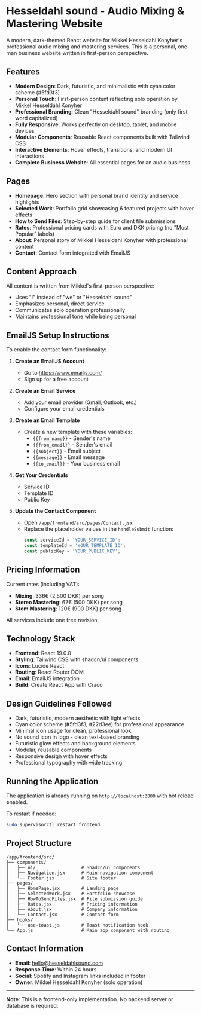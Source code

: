 # Hesseldahl sound - Audio Mixing & Mastering Website

A modern, dark-themed React website for Mikkel Hesseldahl Konyher's professional audio mixing and mastering services. This is a personal, one-man business website written in first-person perspective.

## Features

- **Modern Design**: Dark, futuristic, and minimalistic with cyan color scheme (#5fd3f3)
- **Personal Touch**: First-person content reflecting solo operation by Mikkel Hesseldahl Konyher
- **Professional Branding**: Clean "Hesseldahl sound" branding (only first word capitalized)
- **Fully Responsive**: Works perfectly on desktop, tablet, and mobile devices
- **Modular Components**: Reusable React components built with Tailwind CSS
- **Interactive Elements**: Hover effects, transitions, and modern UI interactions
- **Complete Business Website**: All essential pages for an audio business

## Pages

- **Homepage**: Hero section with personal brand identity and service highlights
- **Selected Work**: Portfolio grid showcasing 6 featured projects with hover effects
- **How to Send Files**: Step-by-step guide for client file submissions
- **Rates**: Professional pricing cards with Euro and DKK pricing (no "Most Popular" labels)
- **About**: Personal story of Mikkel Hesseldahl Konyher with professional content
- **Contact**: Contact form integrated with EmailJS

## Content Approach

All content is written from Mikkel's first-person perspective:
- Uses "I" instead of "we" or "Hesseldahl sound"
- Emphasizes personal, direct service
- Communicates solo operation professionally
- Maintains professional tone while being personal

## EmailJS Setup Instructions

To enable the contact form functionality:

1. **Create an EmailJS Account**
   - Go to https://www.emailjs.com/
   - Sign up for a free account

2. **Create an Email Service**
   - Add your email provider (Gmail, Outlook, etc.)
   - Configure your email credentials

3. **Create an Email Template**
   - Create a new template with these variables:
     - `{{from_name}}` - Sender's name
     - `{{from_email}}` - Sender's email
     - `{{subject}}` - Email subject
     - `{{message}}` - Email message
     - `{{to_email}}` - Your business email

4. **Get Your Credentials**
   - Service ID
   - Template ID
   - Public Key

5. **Update the Contact Component**
   - Open `/app/frontend/src/pages/Contact.jsx`
   - Replace the placeholder values in the `handleSubmit` function:
     ```javascript
     const serviceId = 'YOUR_SERVICE_ID';
     const templateId = 'YOUR_TEMPLATE_ID';
     const publicKey = 'YOUR_PUBLIC_KEY';
     ```

## Pricing Information

Current rates (including VAT):
- **Mixing**: 336€ (2,500 DKK) per song
- **Stereo Mastering**: 67€ (500 DKK) per song  
- **Stem Mastering**: 120€ (900 DKK) per song

All services include one free revision.

## Technology Stack

- **Frontend**: React 19.0.0
- **Styling**: Tailwind CSS with shadcn/ui components
- **Icons**: Lucide React
- **Routing**: React Router DOM
- **Email**: EmailJS integration
- **Build**: Create React App with Craco

## Design Guidelines Followed

- Dark, futuristic, modern aesthetic with light effects
- Cyan color scheme (#5fd3f3, #22d3ee) for professional appearance
- Minimal icon usage for clean, professional look
- No sound icon in logo - clean text-based branding
- Futuristic glow effects and background elements
- Modular, reusable components
- Responsive design with hover effects
- Professional typography with wide tracking

## Running the Application

The application is already running on `http://localhost:3000` with hot reload enabled.

To restart if needed:
```bash
sudo supervisorctl restart frontend
```

## Project Structure

```
/app/frontend/src/
├── components/
│   ├── ui/                 # Shadcn/ui components
│   ├── Navigation.jsx      # Main navigation component
│   └── Footer.jsx          # Site footer
├── pages/
│   ├── HomePage.jsx        # Landing page
│   ├── SelectedWork.jsx    # Portfolio showcase
│   ├── HowToSendFiles.jsx  # File submission guide
│   ├── Rates.jsx           # Pricing information
│   ├── About.jsx           # Company information
│   └── Contact.jsx         # Contact form
├── hooks/
│   └── use-toast.js        # Toast notification hook
└── App.js                  # Main app component with routing
```

## Contact Information

- **Email**: hello@hesseldahlsound.com
- **Response Time**: Within 24 hours
- **Social**: Spotify and Instagram links included in footer
- **Owner**: Mikkel Hesseldahl Konyher (solo operation)

---

**Note**: This is a frontend-only implementation. No backend server or database is required.
